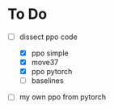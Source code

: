 # To Do
- [ ] dissect ppo code
    - [x] ppo simple
    - [x] move37
    - [x] ppo pytorch
    - [ ] baselines
- [ ] my own ppo from pytorch

    